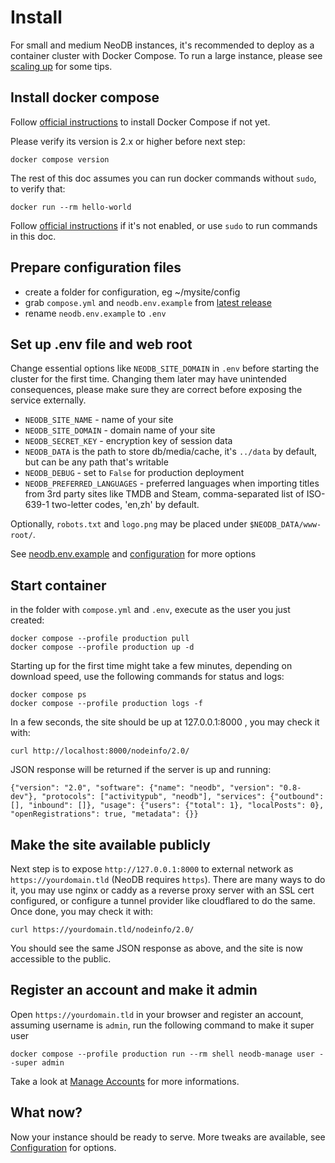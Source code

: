 Install
=======

For small and medium NeoDB instances, it's recommended to deploy as a container cluster with Docker Compose. To run a large instance, please see [scaling up](configuration.md#scaling-up) for some tips.

## Install docker compose

Follow [official instructions](https://docs.docker.com/compose/install/) to install Docker Compose if not yet.

Please verify its version is 2.x or higher before next step:

```
docker compose version
```

The rest of this doc assumes you can run docker commands without `sudo`, to verify that:

```
docker run --rm hello-world
```

Follow [official instructions](https://docs.docker.com/engine/install/linux-postinstall/) if it's not enabled, or use `sudo` to run commands in this doc.


## Prepare configuration files
 - create a folder for configuration, eg ~/mysite/config
 - grab `compose.yml` and `neodb.env.example` from [latest release](https://github.com/neodb-social/neodb/releases)
 - rename `neodb.env.example` to `.env`


## Set up .env file and web root
Change essential options like `NEODB_SITE_DOMAIN` in `.env` before starting the cluster for the first time. Changing them later may have unintended consequences, please make sure they are correct before exposing the service externally.

- `NEODB_SITE_NAME` - name of your site
- `NEODB_SITE_DOMAIN` - domain name of your site
- `NEODB_SECRET_KEY` - encryption key of session data
- `NEODB_DATA` is the path to store db/media/cache, it's `../data` by default, but can be any path that's writable
- `NEODB_DEBUG` - set to `False` for production deployment
- `NEODB_PREFERRED_LANGUAGES` - preferred languages when importing titles from 3rd party sites like TMDB and Steam, comma-separated list of ISO-639-1 two-letter codes, 'en,zh' by default.

Optionally, `robots.txt` and `logo.png` may be placed under `$NEODB_DATA/www-root/`.

See [neodb.env.example](https://raw.githubusercontent.com/neodb-social/neodb/main/neodb.env.example) and [configuration](configuration.md) for more options


## Start container

in the folder with `compose.yml` and `.env`, execute as the user you just created:
```
docker compose --profile production pull
docker compose --profile production up -d
```

Starting up for the first time might take a few minutes, depending on download speed, use the following commands for status and logs:
```
docker compose ps
docker compose --profile production logs -f
```

In a few seconds, the site should be up at 127.0.0.1:8000 , you may check it with:
```
curl http://localhost:8000/nodeinfo/2.0/
```

JSON response will be returned if the server is up and running:
```
{"version": "2.0", "software": {"name": "neodb", "version": "0.8-dev"}, "protocols": ["activitypub", "neodb"], "services": {"outbound": [], "inbound": []}, "usage": {"users": {"total": 1}, "localPosts": 0}, "openRegistrations": true, "metadata": {}}
```


## Make the site available publicly

Next step is to expose `http://127.0.0.1:8000` to external network as `https://yourdomain.tld` (NeoDB requires `https`). There are many ways to do it, you may use nginx or caddy as a reverse proxy server with an SSL cert configured, or configure a tunnel provider like cloudflared to do the same. Once done, you may check it with:

```
curl https://yourdomain.tld/nodeinfo/2.0/
```

You should see the same JSON response as above, and the site is now accessible to the public.


## Register an account and make it admin

Open `https://yourdomain.tld` in your browser and register an account, assuming username is `admin`, run the following command to make it super user

```
docker compose --profile production run --rm shell neodb-manage user --super admin
```
Take a look at [Manage Accounts](accounts.md) for more informations.

## What now?
Now your instance should be ready to serve. More tweaks are available, see [Configuration](configuration.md) for options.

